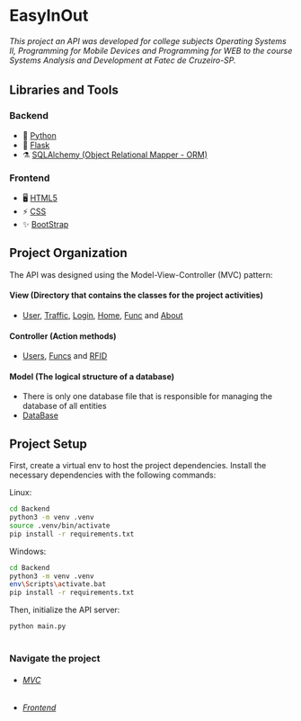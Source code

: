# EasyInOut

###### This project an API was developed for college subjects Operating Systems II, Programming for Mobile Devices and Programming for WEB to the course Systems Analysis and Development at Fatec de Cruzeiro-SP.


## Libraries and Tools

### Backend

* 🐍 [Python](https://www.python.org/)
* 🧪 [Flask](https://flask.palletsprojects.com/en/2.3.x/)
* ⚗️ [SQLAlchemy (Object Relational Mapper - ORM)](https://flask-sqlalchemy.palletsprojects.com/en/3.0.x/)

### Frontend
* 🖥️ [HTML5](https://developer.mozilla.org/en-US/docs/Glossary/HTML5)
* ⚡️ [CSS](https://developer.mozilla.org/en-US/docs/Web/CSS)
* ✨ [BootStrap](https://getbootstrap.com/)

## Project Organization

The API was designed using the Model-View-Controller (MVC) pattern:

#### View (Directory that contains the classes for the project activities)

* [User](Src/View/User.py), [Traffic](Src/View/Traffic.py), [Login](Src/View/Login.py), [Home](Src/View/Home.py), [Func](Src/View/Func.py) and [About](Src/View/About.py)

#### Controller (Action methods)

* [Users](Src/Controller/Users.py), [Funcs](Src/Controller/Funcs.py) and [RFID](Src/Controller/Funcs.py)

#### Model (The logical structure of a database)

* There is only one database file that is responsible for managing the database of all entities
* [DataBase](Src/Model/BancoDados.py)

## Project Setup

First, create a virtual env to host the project dependencies.
Install the necessary dependencies with the following commands:

Linux:

```bash
cd Backend
python3 -m venv .venv
source .venv/bin/activate
pip install -r requirements.txt
```

Windows:

```bash
cd Backend
python3 -m venv .venv
env\Scripts\activate.bat
pip install -r requirements.txt
```

Then, initialize the API server:

```bash
python main.py
```

#
### Navigate the project
 - ###### [MVC](https://github.com/adaatii/EasyInOut/tree/main/Src) 
 - ###### [Frontend](https://github.com/adaatii/EasyInOut/tree/main/Templates)


